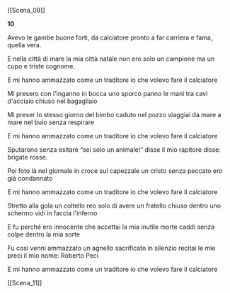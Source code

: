 [[Scena_09]]

**10**

Avevo le gambe buone
forti, da calciatore
pronto a far carriera
e fama, quella vera.

E nella città di mare
la mia città natale
non ero solo un campione
ma un cupo e triste cognome.

E mi hanno ammazzato
come un traditore
io che volevo fare il calciatore

Mi presero con l'inganno
in bocca uno sporco panno
le mani tra cavi d'acciaio
chiuso nel bagagliaio

Mi preser lo stesso giorno
del bimbo caduto nel pozzo
viaggiai da mare a mare
nel buio senza respirare

E mi hanno ammazzato
come un traditore
io che volevo fare il calciatore

Sputarono senza esitare
“sei solo un animale!”
disse il mio rapitore
disse: brigate rosse.

Poi foto là nel giornale
in croce sul capezzale
un cristo senza peccato
ero già condannato

E mi hanno ammazzato
come un traditore
io che volevo fare il calciatore

Stretto alla gola un coltello
reo solo di avere un fratello
chiuso dentro uno schermo
vidi in faccia l'inferno

E fu perché ero innocente
che accettai la mia inutile morte
caddi senza colpe
dentro la mia sorte

Fu così venni ammazzato
un agnello sacrificato
in silenzio recitai le mie preci
il mio nome: Roberto Peci

E mi hanno ammazzato
come un traditore
io che volevo fare il calciatore

[[Scena_11]]